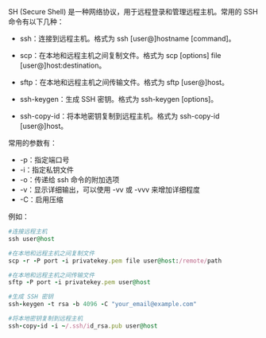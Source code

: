 SH (Secure Shell) 是一种网络协议，用于远程登录和管理远程主机。常用的 SSH 命令有以下几种：

- ssh：连接到远程主机。格式为 ssh [user@]hostname [command]。
    
- scp：在本地和远程主机之间复制文件。格式为 scp [options] file [user@]host:destination。
    
- sftp：在本地和远程主机之间传输文件。格式为 sftp [user@]host。
    
- ssh-keygen：生成 SSH 密钥。格式为 ssh-keygen [options]。
    
- ssh-copy-id：将本地密钥复制到远程主机。格式为 ssh-copy-id [user@]host。
    

常用的参数有：

- -p：指定端口号
- -i：指定私钥文件
- -o：传递给 ssh 命令的附加选项
- -v：显示详细输出，可以使用 -vv 或 -vvv 来增加详细程度
- -C：启用压缩

例如：

```ruby
#连接远程主机
ssh user@host

#在本地和远程主机之间复制文件
scp -r -P port -i privatekey.pem file user@host:/remote/path

#在本地和远程主机之间传输文件
sftp -P port -i privatekey.pem user@host

#生成 SSH 密钥
ssh-keygen -t rsa -b 4096 -C "your_email@example.com"

#将本地密钥复制到远程主机
ssh-copy-id -i ~/.ssh/id_rsa.pub user@host
```